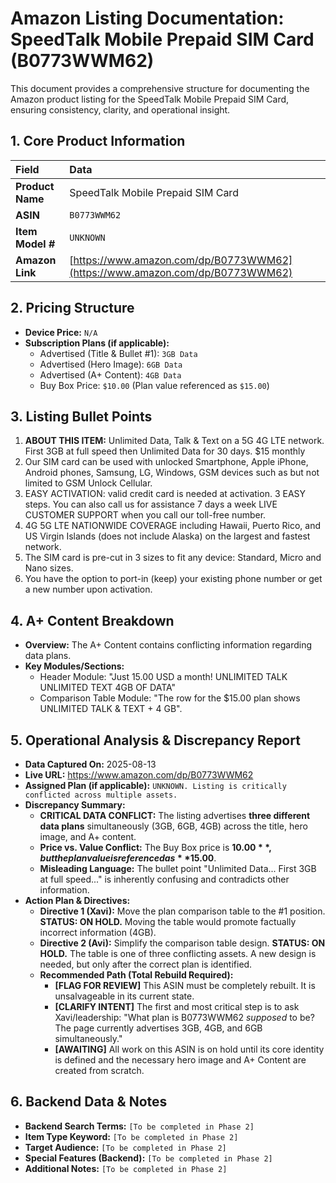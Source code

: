# Amazon Listing Documentation: SpeedTalk Mobile Prepaid SIM Card (B0773WWM62)

This document provides a comprehensive structure for documenting the Amazon product listing for the SpeedTalk Mobile Prepaid SIM Card, ensuring consistency, clarity, and operational insight.

## 1. Core Product Information

| Field           | Data                               |
| :-------------- | :--------------------------------- |
| **Product Name**| SpeedTalk Mobile Prepaid SIM Card  |
| **ASIN**        | `B0773WWM62`                       |
| **Item Model #**| `UNKNOWN`                          |
| **Amazon Link** | [https://www.amazon.com/dp/B0773WWM62](https://www.amazon.com/dp/B0773WWM62) |

## 2. Pricing Structure

*   **Device Price:** `N/A`
*   **Subscription Plans (if applicable):**
    *   Advertised (Title & Bullet #1): `3GB Data`
    *   Advertised (Hero Image): `6GB Data`
    *   Advertised (A+ Content): `4GB Data`
    *   Buy Box Price: `$10.00` (Plan value referenced as `$15.00`)

## 3. Listing Bullet Points

1.  **ABOUT THIS ITEM:** Unlimited Data, Talk & Text on a 5G 4G LTE network. First 3GB at full speed then Unlimited Data for 30 days. $15 monthly
2.  Our SIM card can be used with unlocked Smartphone, Apple iPhone, Android phones, Samsung, LG, Windows, GSM devices such as but not limited to GSM Unlock Cellular.
3.  EASY ACTIVATION: valid credit card is needed at activation. 3 EASY steps. You can also call us for assistance 7 days a week LIVE CUSTOMER SUPPORT when you call our toll-free number.
4.  4G 5G LTE NATIONWIDE COVERAGE including Hawaii, Puerto Rico, and US Virgin Islands (does not include Alaska) on the largest and fastest network.
5.  The SIM card is pre-cut in 3 sizes to fit any device: Standard, Micro and Nano sizes.
6.  You have the option to port-in (keep) your existing phone number or get a new number upon activation.

## 4. A+ Content Breakdown

*   **Overview:** The A+ Content contains conflicting information regarding data plans.
*   **Key Modules/Sections:**
    *   Header Module: "Just 15.00 USD a month! UNLIMITED TALK UNLIMITED TEXT 4GB OF DATA"
    *   Comparison Table Module: "The row for the $15.00 plan shows UNLIMITED TALK & TEXT + 4 GB".

## 5. Operational Analysis & Discrepancy Report

*   **Data Captured On:** 2025-08-13
*   **Live URL:** https://www.amazon.com/dp/B0773WWM62
*   **Assigned Plan (if applicable):** `UNKNOWN. Listing is critically conflicted across multiple assets.`
*   **Discrepancy Summary:**
    *   **CRITICAL DATA CONFLICT:** The listing advertises **three different data plans** simultaneously (3GB, 6GB, 4GB) across the title, hero image, and A+ content.
    *   **Price vs. Value Conflict:** The Buy Box price is **$10.00**, but the plan value is referenced as **$15.00**.
    *   **Misleading Language:** The bullet point "Unlimited Data... First 3GB at full speed..." is inherently confusing and contradicts other information.
*   **Action Plan & Directives:**
    *   **Directive 1 (Xavi):** Move the plan comparison table to the #1 position. **STATUS: ON HOLD.** Moving the table would promote factually incorrect information (4GB).
    *   **Directive 2 (Avi):** Simplify the comparison table design. **STATUS: ON HOLD.** The table is one of three conflicting assets. A new design is needed, but only after the correct plan is identified.
    *   **Recommended Path (Total Rebuild Required):**
        *   **[FLAG FOR REVIEW]** This ASIN must be completely rebuilt. It is unsalvageable in its current state.
        *   **[CLARIFY INTENT]** The first and most critical step is to ask Xavi/leadership: "What plan is B0773WWM62 *supposed* to be? The page currently advertises 3GB, 4GB, and 6GB simultaneously."
        *   **[AWAITING]** All work on this ASIN is on hold until its core identity is defined and the necessary hero image and A+ Content are created from scratch.

## 6. Backend Data & Notes

*   **Backend Search Terms:** `[To be completed in Phase 2]`
*   **Item Type Keyword:** `[To be completed in Phase 2]`
*   **Target Audience:** `[To be completed in Phase 2]`
*   **Special Features (Backend):** `[To be completed in Phase 2]`
*   **Additional Notes:** `[To be completed in Phase 2]`

